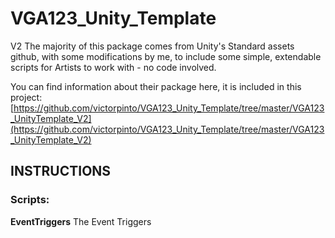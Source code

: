 # VGA123_Unity_Template
 V2
 The majority of this package comes from Unity's Standard assets github, with some modifications by me, to include some simple, extendable scripts for Artists to work with - no code involved. 

You can find information about their package here, it is included in this project:
[https://github.com/victorpinto/VGA123_Unity_Template/tree/master/VGA123_UnityTemplate_V2](https://github.com/victorpinto/VGA123_Unity_Template/tree/master/VGA123_UnityTemplate_V2)

## INSTRUCTIONS 
### Scripts: 

**EventTriggers** 
The Event Triggers 



<!--stackedit_data:
eyJoaXN0b3J5IjpbODkzNTkwMjA4XX0=
-->